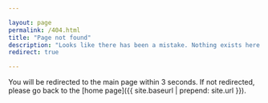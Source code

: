```yaml
---

layout: page
permalink: /404.html
title: "Page not found"
description: "Looks like there has been a mistake. Nothing exists here."
redirect: true

---
```


You will be redirected to the main page within 3 seconds. If not redirected, please go back to the [home page]({{ site.baseurl | prepend: site.url }}).
